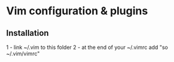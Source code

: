 # Vim configuration & plugins

## Installation

1 - link ~/.vim to this folder
2 - at the end of your ~/.vimrc add "so ~/.vim/vimrc"

